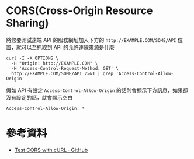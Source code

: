 # CORS(Cross-Origin Resource Sharing)


將您要測試遠端 API 的服務網址加入下方的 `http://EXAMPLE.COM/SOME/API` 位置，就可以至抓取到 API 的允許連線來源是什麼

```shell
curl -I -X OPTIONS \
  -H "Origin: http://EXAMPLE.COM" \
  -H 'Access-Control-Request-Method: GET' \
  http://EXAMPLE.COM/SOME/API 2>&1 | grep 'Access-Control-Allow-Origin'
```

假如 API 有設定 `Access-Control-Allow-Origin` 的話則會顯示下方訊息，如果都沒有設定的話，就會顯示空白

```shell
Access-Control-Allow-Origin: *
```

# 參考資料
* [Test CORS with cURL · GitHub](https://gist.github.com/exAspArk/07bbbafa2a9171b6c260989780cc0955)
